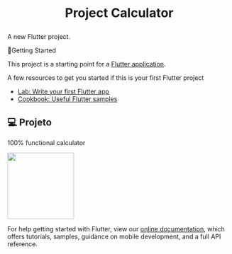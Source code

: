 <h1>
<p align="center">
  Project Calculator
</p>
</h1>

A new Flutter project.

:rocket:Getting Started

This project is a starting point for a [Flutter application](https://flutter.dev/).

A few resources to get you started if this is your first Flutter project

- [Lab: Write your first Flutter app](https://flutter.dev/docs/get-started/codelab)
- [Cookbook: Useful Flutter samples](https://flutter.dev/docs/cookbook)

## 💻 Projeto

100% functional calculator



<img src="https://user-images.githubusercontent.com/55766053/111242253-92acd900-85dd-11eb-8e58-9e45a9c69994.jpeg" width="150">





For help getting started with Flutter, view our
[online documentation](https://flutter.dev/docs), which offers tutorials,
samples, guidance on mobile development, and a full API reference.
